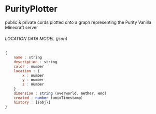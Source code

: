 # PurityPlotter
public &amp; private cords plotted onto a graph representing the Purity Vanilla Minecraft server

###### LOCATION DATA MODEL (json)

```javascript
{
    name : string
    description : string
    color : number
    location : {
        x : number
        y : number
        z : number
    }
    dimension : string (overworld, nether, end)
    created : number (unixTimestamp)
    history : [{obj}]
}
```

